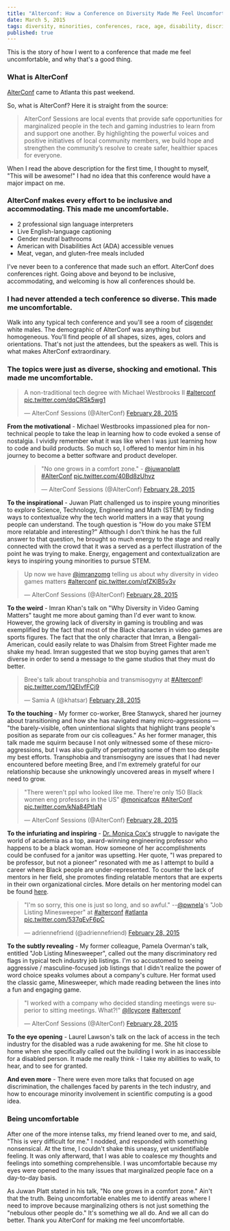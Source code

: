 ```yaml
---
title: "Alterconf: How a Conference on Diversity Made Me Feel Uncomfortable"
date: March 5, 2015
tags: diversity, minorities, conferences, race, age, disability, discrimination
published: true
---
```


This is the story of how I went to a conference that made me feel uncomfortable, and why that's a good thing.

### What is AlterConf

[AlterConf](http://www.alterconf.com/sessions/atlanta-ga) came to Atlanta this past weekend.

So, what is AlterConf? Here it is straight from the source:

> AlterConf Sessions are local events that provide safe opportunities for marginalized people in the tech and gaming industries to learn from and support one another. By highlighting the powerful voices and positive initiatives of local community members, we build hope and strengthen the community’s resolve to create safer, healthier spaces for everyone.

When I read the above description for the first time, I thought to myself, "This will be awesome!" I had no idea that this conference would have a major impact on me.

### AlterConf makes every effort to be inclusive and accommodating. This made me uncomfortable.

* 2 professional sign language interpreters
* Live English-language captioning
* Gender neutral bathrooms
* American with Disabilities Act (ADA) accessible venues
* Meat, vegan, and gluten-free meals included

I've never been to a conference that made such an effort. AlterConf does conferences right. Going above and beyond to be inclusive, accommodating, and welcoming is how all conferences should be.

### I had never attended a tech conference so diverse. This made me uncomfortable.

Walk into any typical tech conference and you'll see a room of [cisgender](http://en.wikipedia.org/wiki/Cisgender) white males. The demographic of AlterConf was anything but homogeneous. You'll find people of all shapes, sizes, ages, colors and orientations. That's not just the attendees, but the speakers as well. This is what makes AlterConf extraordinary.

### The topics were just as diverse, shocking and emotional. This made me uncomfortable.

<blockquote class="twitter-tweet" lang="en"><p>A non-traditional tech degree with Michael Westbrooks II <a href="https://twitter.com/hashtag/alterconf?src=hash">#alterconf</a> <a href="http://t.co/dqCRSk5wg1">pic.twitter.com/dqCRSk5wg1</a></p>&mdash; AlterConf Sessions (@AlterConf) <a href="https://twitter.com/AlterConf/status/571724953961283584">February 28, 2015</a></blockquote>
<script async src="//platform.twitter.com/widgets.js" charset="utf-8"></script>

**From the motivational** - Michael Westbrooks impassioned plea for non-technical people to take the leap in learning how to code evoked a sense of nostalgia. I vividly remember what it was like when I was just learning how to code and build products. So much so, I offered to mentor him in his journey to become a better software and product developer.

<figure class="image">
  <blockquote class="twitter-tweet" lang="en"><p>&quot;No one grows in a comfort zone.&quot; - <a href="https://twitter.com/juwanplatt">@juwanplatt</a> <a href="https://twitter.com/hashtag/AlterConf?src=hash">#AlterConf</a> <a href="http://t.co/40Bd8zUhvz">pic.twitter.com/40Bd8zUhvz</a></p>&mdash; AlterConf Sessions (@AlterConf) <a href="https://twitter.com/AlterConf/status/571741132872392704">February 28, 2015</a></blockquote>
  <script async src="//platform.twitter.com/widgets.js" charset="utf-8"></script>
</figure>

**To the inspirational** - Juwan Platt challenged us to inspire young minorities to explore Science, Technology, Engineering and Math (STEM) by finding ways to contextualize why the tech world matters in a way that young people can understand. The tough question is "How do you make STEM more relatable and interesting?" Although I don't think he has the full answer to that question, he brought so much energy to the stage and really connected with the crowd that it was a served as a perfect illustration of the point he was trying to make. Energy, engagement and contextualization are keys to inspiring young minorities to pursue STEM.

<blockquote class="twitter-tweet" lang="en"><p>Up now we have <a href="https://twitter.com/imranzomg">@imranzomg</a> telling us about why diversity in video games matters <a href="https://twitter.com/hashtag/alterconf?src=hash">#alterconf</a> <a href="http://t.co/qfZKlB5v3v">pic.twitter.com/qfZKlB5v3v</a></p>&mdash; AlterConf Sessions (@AlterConf) <a href="https://twitter.com/AlterConf/status/571730795724988416">February 28, 2015</a></blockquote>
<script async src="//platform.twitter.com/widgets.js" charset="utf-8"></script>

**To the weird** - Imran Khan's talk on "Why Diversity in Video Gaming Matters" taught me more about gaming than I'd ever want to know. However, the growing lack of diversity in gaming is troubling and was exemplified by the fact that most of the Black characters in video games are sports figures. The fact that the only character that Imran, a Bengali-American, could easily relate to was Dhalsim from Street Fighter made me shake my head. Imran suggested that we stop buying games that aren't diverse in order to send a message to the game studios that they must do better.

<blockquote class="twitter-tweet" lang="en"><p>Bree&#39;s talk about transphobia and transmisogyny at <a href="https://twitter.com/hashtag/Alterconf?src=hash">#Alterconf</a>! <a href="http://t.co/1QEIvfFCj9">pic.twitter.com/1QEIvfFCj9</a></p>&mdash; Samia A (@khatsar) <a href="https://twitter.com/khatsar/status/571735537578455041">February 28, 2015</a></blockquote>
<script async src="//platform.twitter.com/widgets.js" charset="utf-8"></script>

**To the touching** - My former co-worker, Bree Stanwyck, shared her journey about transitioning and how she has navigated many micro-aggressions — "the barely-visible, often unintentional slights that highlight trans people's position as separate from our cis colleagues." As her former manager, this talk made me squirm because I not only witnessed some of these micro-aggressions, but I was also guilty of perpetrating some of them too despite my best efforts. Transphobia and transmisogyny are issues that I had never encountered before meeting Bree, and I'm extremely grateful for our relationship because she unknowingly uncovered areas in myself where I need to grow.

<blockquote class="twitter-tweet" lang="en"><p>&quot;There weren&#39;t ppl who looked like me. There&#39;re only 150 Black women eng professors in the US&quot; <a href="https://twitter.com/monicafcox">@monicafcox</a> <a href="https://twitter.com/hashtag/AlterConf?src=hash">#AlterConf</a> <a href="http://t.co/kNa84PtlaN">pic.twitter.com/kNa84PtlaN</a></p>&mdash; AlterConf Sessions (@AlterConf) <a href="https://twitter.com/AlterConf/status/571758877760466944">February 28, 2015</a></blockquote>
<script async src="//platform.twitter.com/widgets.js" charset="utf-8"></script>

**To the infuriating and inspiring** - [Dr. Monica Cox's](http://www.preparedtobeapioneer.com/) struggle to navigate the world of academia as a top, award-winning engineering professor who happens to be a black woman. How someone of her accomplishments could be confused for a janitor was upsetting. Her quote, "I was prepared to be professor, but not a pioneer" resonated with me as I attempt to build a career where Black people are under-represented. To counter the lack of mentors in her field, she promotes finding relatable mentors that are experts in their own organizational circles. More details on her mentoring model can be found [here](http://www.preparedtobeapioneer.com/say-mentoring-dream-team/).

<blockquote class="twitter-tweet" lang="en"><p>&quot;I&#39;m so sorry, this one is just so long, and so awful.&quot; --<a href="https://twitter.com/pwnela">@pwnela</a>&#39;s &quot;Job Listing Minesweeper&quot; at <a href="https://twitter.com/hashtag/alterconf?src=hash">#alterconf</a> <a href="https://twitter.com/hashtag/atlanta?src=hash">#atlanta</a> <a href="http://t.co/537qEvF6pC">pic.twitter.com/537qEvF6pC</a></p>&mdash; adriennefriend (@adriennefriend) <a href="https://twitter.com/adriennefriend/status/571779930679214080">February 28, 2015</a></blockquote>
<script async src="//platform.twitter.com/widgets.js" charset="utf-8"></script>

**To the subtly revealing** - My former colleague, Pamela Overman's talk, entitled "Job Listing Minesweeper", called out the many discriminatory red flags in typical tech industry job listings. I'm so accustomed to seeing aggressive / masculine-focused job listings that I didn't realize the power of word choice speaks volumes about a company's culture. Her format used the classic game, Minesweeper, which made reading between the lines into a fun and engaging game.

<blockquote class="twitter-tweet" lang="en"><p>&quot;I worked with a company who decided standing meetings were superior to sitting meetings. What?!&quot; <a href="https://twitter.com/llcycore">@llcycore</a> <a href="https://twitter.com/hashtag/alterconf?src=hash">#alterconf</a></p>&mdash; AlterConf Sessions (@AlterConf) <a href="https://twitter.com/AlterConf/status/571784907011317761">February 28, 2015</a></blockquote>
<script async src="//platform.twitter.com/widgets.js" charset="utf-8"></script>

**To the eye opening** - Laurel Lawson's talk on the lack of access in the tech industry for the disabled was a rude awakening for me. She hit close to home when she specifically called out the building I work in as inaccessible for a disabled person. It made me really think - I take my abilities to walk, to hear, and to see for granted.

**And even more** - There were even more talks that focused on age discrimination, the challenges faced by parents in the tech industry, and how to encourage minority involvement in scientific computing is a good idea.

### Being uncomfortable

After one of the more intense talks, my friend leaned over to me, and said, "This is very difficult for me." I nodded, and responded with something nonsensical. At the time, I couldn't shake this uneasy, yet unidentifiable feeling. It was only afterward, that I was able to coalesce my thoughts and feelings into something comprehensible. I was uncomfortable because my eyes were opened to the many issues that marginalized people face on a day-to-day basis.

As Juwan Platt stated in his talk, "No one grows in a comfort zone." Ain't that the truth. Being uncomfortable enables me to identify areas where I need to improve because marginalizing others is not just something the "nebulous other people do." It's something we all do. And we all can do better. Thank you AlterConf for making me feel uncomfortable.
